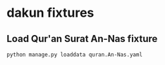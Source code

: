 # dakun fixtures
## Load Qur'an Surat An-Nas fixture
    python manage.py loaddata quran.An-Nas.yaml
